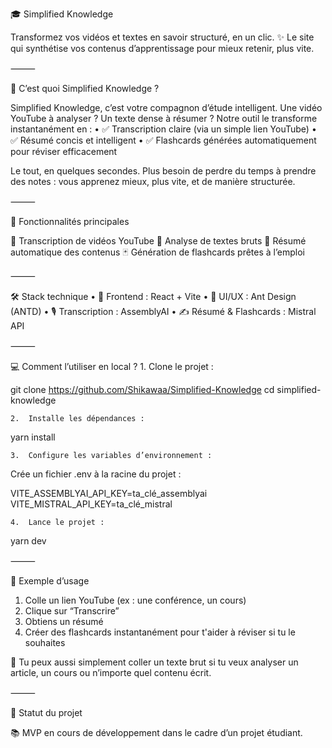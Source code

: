🎓 Simplified Knowledge

Transformez vos vidéos et textes en savoir structuré, en un clic.
✨ Le site qui synthétise vos contenus d’apprentissage pour mieux retenir, plus vite.

⸻

🚀 C’est quoi Simplified Knowledge ?

Simplified Knowledge, c’est votre compagnon d’étude intelligent.
Une vidéo YouTube à analyser ? Un texte dense à résumer ? Notre outil le transforme instantanément en :
	•	✅ Transcription claire (via un simple lien YouTube)
	•	✅ Résumé concis et intelligent
	•	✅ Flashcards générées automatiquement pour réviser efficacement

Le tout, en quelques secondes.
Plus besoin de perdre du temps à prendre des notes : vous apprenez mieux, plus vite, et de manière structurée.

⸻

🧩 Fonctionnalités principales

🎥 Transcription de vidéos YouTube
📄 Analyse de textes bruts
🧠 Résumé automatique des contenus
🃏 Génération de flashcards prêtes à l’emploi

⸻

🛠️ Stack technique
	•	🧪 Frontend : React + Vite
	•	🎨 UI/UX : Ant Design (ANTD)
	•	🎙️ Transcription : AssemblyAI
	•	✍️ Résumé & Flashcards : Mistral API

⸻

💻 Comment l’utiliser en local ?
	1.	Clone le projet :

git clone <https://github.com/Shikawaa/Simplified-Knowledge>
cd simplified-knowledge

	2.	Installe les dépendances :

yarn install

	3.	Configure les variables d’environnement :

Crée un fichier .env à la racine du projet :

VITE_ASSEMBLYAI_API_KEY=ta_clé_assemblyai
VITE_MISTRAL_API_KEY=ta_clé_mistral

	4.	Lance le projet :

yarn dev



⸻

🔎 Exemple d’usage

1. Colle un lien YouTube (ex : une conférence, un cours)
2. Clique sur “Transcrire”
3. Obtiens un résumé 
4. Créer des flashcards instantanément pour t'aider à réviser si tu le souhaites

🧠 Tu peux aussi simplement coller un texte brut si tu veux analyser un article, un cours ou n’importe quel contenu écrit.

⸻

📌 Statut du projet

📚 MVP en cours de développement dans le cadre d’un projet étudiant.
